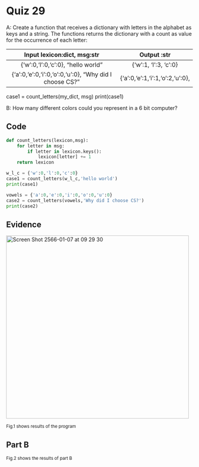 # Quiz 29

A: Create a function that receives a dictionary with letters in the alphabet as keys and a string. The functions returns the dictionary with a count as value for the occurrence of each letter:

|               Input lexicon:dict, msg:str               |            Output :str           |
|:-------------------------------------------------------:|:--------------------------------:|
|            {‘w’:0,‘l’:0,‘c’:0}, “hello world”           |       {‘w’:1, ‘l’:3, ‘c’:0}      |
| {‘a’:0,‘e’:0,‘i’:0,‘o’:0,‘u’:0}, “Why did I choose CS?” | {‘a’:0,‘e’:1,‘i’:1,‘o’:2,‘u’:0}, |

case1 = count_letters(my_dict, msg)
print(case1)


B: How many different colors could you represent in a 6 bit computer? 

## Code

```py
def count_letters(lexicon,msg):
    for letter in msg:
        if letter in lexicon.keys():
            lexicon[letter] += 1
    return lexicon

w_l_c = {'w':0,'l':0,'c':0}
case1 = count_letters(w_l_c,'hello world')
print(case1)

vowels = {'a':0,'e':0,'i':0,'o':0,'u':0}
case2 = count_letters(vowels,'Why did I choose CS?')
print(case2)
```

## Evidence

<img width="493" alt="Screen Shot 2566-01-07 at 09 29 30" src="https://user-images.githubusercontent.com/111941936/211127514-2e45d3f2-942e-4f30-a02b-433de2b8658f.png">

<sub>Fig.1 shows results of the program

## Part B
  
<sub>Fig.2 shows the results of part B
